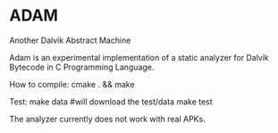ADAM
========
Another Dalvik Abstract Machine

Adam is an experimental implementation of a static analyzer for Dalvik Bytecode in C Programming Language.

How to compile:
	cmake . && make

Test:
	make data #will download the test/data
	make test

The analyzer currently does not work with real APKs. 
